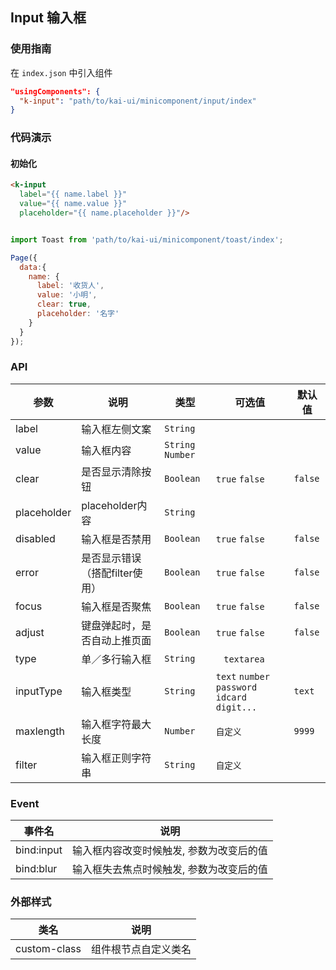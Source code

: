 ## Input 输入框

### 使用指南
在 `index.json` 中引入组件
```json
"usingComponents": {
  "k-input": "path/to/kai-ui/minicomponent/input/index"
}
```

### 代码演示

#### 初始化

```html
<k-input 
  label="{{ name.label }}"
  value="{{ name.value }}"
  placeholder="{{ name.placeholder }}"/>
```

```javascript

import Toast from 'path/to/kai-ui/minicomponent/toast/index';

Page({
  data:{
    name: {
      label: '收货人',
      value: '小明',
      clear: true,
      placeholder: '名字'
    }
  }
});

```

### API

| 参数 | 说明 | 类型 | 可选值 | 默认值 |
|-----------|-----------|-----------|-----------|-------------|
| label | 输入框左侧文案 | `String` | ` ` | ` ` |
| value | 输入框内容 | `String` `Number` | ` ` | ` ` |
| clear | 是否显示清除按钮 | `Boolean` | `true` `false` | `false` |
| placeholder | placeholder内容 | `String` | ` ` | ` ` |
| disabled | 输入框是否禁用 | `Boolean` | `true` `false` | `false` |
| error | 是否显示错误（搭配filter使用） | `Boolean` | `true` `false` | `false` |
| focus | 输入框是否聚焦 | `Boolean` | `true` `false` | `false` |
| adjust | 键盘弹起时，是否自动上推页面 | `Boolean` | `true` `false` | `false` |
| type | 单／多行输入框 | `String` | ` ` `textarea` | ` ` |
| inputType | 输入框类型 | `String` | `text` `number` `password` `idcard` `digit...` | `text` |
| maxlength | 输入框字符最大长度 | `Number` | `自定义` | `9999` |
| filter | 输入框正则字符串 | `String` | `自定义` | ` ` |

### Event

| 事件名 | 说明 |
|-----------|-----------|
| bind:input | 输入框内容改变时候触发, 参数为改变后的值 |
| bind:blur | 输入框失去焦点时候触发, 参数为改变后的值 |

### 外部样式

| 类名 | 说明 |
|-----------|-----------|
| custom-class | 组件根节点自定义类名 |

